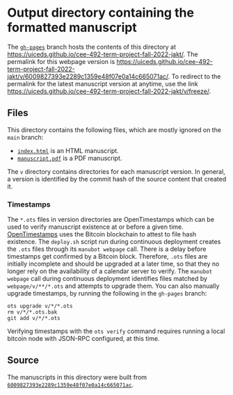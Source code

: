 # Output directory containing the formatted manuscript

The [`gh-pages`](https://github.com/uiceds/cee-492-term-project-fall-2022-jakt/tree/gh-pages) branch hosts the contents of this directory at <https://uiceds.github.io/cee-492-term-project-fall-2022-jakt/>.
The permalink for this webpage version is <https://uiceds.github.io/cee-492-term-project-fall-2022-jakt/v/6009827393e2289c1359e48f07e0a14c665071ac/>.
To redirect to the permalink for the latest manuscript version at anytime, use the link <https://uiceds.github.io/cee-492-term-project-fall-2022-jakt/v/freeze/>.

## Files

This directory contains the following files, which are mostly ignored on the `main` branch:

+ [`index.html`](index.html) is an HTML manuscript.
+ [`manuscript.pdf`](manuscript.pdf) is a PDF manuscript.

The `v` directory contains directories for each manuscript version.
In general, a version is identified by the commit hash of the source content that created it.

### Timestamps

The `*.ots` files in version directories are OpenTimestamps which can be used to verify manuscript existence at or before a given time.
[OpenTimestamps](https://opentimestamps.org/) uses the Bitcoin blockchain to attest to file hash existence.
The `deploy.sh` script run during continuous deployment creates the `.ots` files through its `manubot webpage` call.
There is a delay before timestamps get confirmed by a Bitcoin block.
Therefore, `.ots` files are initially incomplete and should be upgraded at a later time, so that they no longer rely on the availability of a calendar server to verify.
The `manubot webpage` call during continuous deployment identifies files matched by `webpage/v/**/*.ots` and attempts to upgrade them.
You can also manually upgrade timestamps, by running the following in the `gh-pages` branch:

```shell
ots upgrade v/*/*.ots
rm v/*/*.ots.bak
git add v/*/*.ots
```

Verifying timestamps with the `ots verify` command requires running a local bitcoin node with JSON-RPC configured, at this time.

## Source

The manuscripts in this directory were built from
[`6009827393e2289c1359e48f07e0a14c665071ac`](https://github.com/uiceds/cee-492-term-project-fall-2022-jakt/commit/6009827393e2289c1359e48f07e0a14c665071ac).
